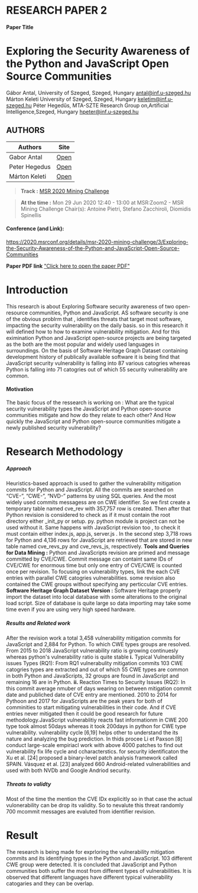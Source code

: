 # RESEARCH PAPER 2
#### Paper Title
# Exploring the Security Awareness of the Python and JavaScript Open Source Communities 
Gábor Antal, University of Szeged, Szeged, Hungary
antal@inf.u-szeged.hu
Márton Keleti University of Szeged, Szeged, Hungary
keletim@inf.u-szeged.hu
Péter Hegedűs, MTA-SZTE Research Group on,Artificial Intelligence,Szeged, Hungary
hpeter@inf.u-szeged.hu

## AUTHORS
|Authors| Site|
|-----------|------|
|Gabor Antal|[Open](https://2020.msrconf.org/profile/gaborantal)|
|Peter Hegedus|[Open](https://2020.msrconf.org/profile/peterhegedus)|
|  Márton Keleti|[Open](https://2020.msrconf.org/profile/martonkeleti)|



 
>**Track :** [MSR 2020 Mining Challenge](https://2020.msrconf.org/track/msr-2020-mining-challenge?track=MSR%20Mining%20Challenge)

>**At the time :** Mon 29 Jun 2020 12:40 - 13:00 at MSR:Zoom2 - MSR Mining Challenge Chair(s): Antoine Pietri, Stefano Zacchiroli, Diomidis Spinellis

#### Conference (and Link): 
https://2020.msrconf.org/details/msr-2020-mining-challenge/3/Exploring-the-Security-Awareness-of-the-Python-and-JavaScript-Open-Source-Communities

**Paper PDF link**
["Click here to open the paper PDF"](https://arxiv.org/pdf/2006.13652.pdf )

# Introduction
This research is about Exploring Software security awareness of two open-resource communities, Python and JavaScript. AS software security is one of the obvious problrm that , identifies threats that target most software, impacting the security vulnerability on the daily basis. so in this research it will defined how to how to examine vulnerability mitigation. And for this eximination Python and JavaScript open-source projects are being targeted as the both are the most popular and widely used languages in surroundings. On the basis of Software Heritage Graph Dataset containing development history of publically available software it is being find that JavaScript security vulnerability is falling into 87 various catogries whereas Python is falling into 71 catogries out of which 55 security vulnerability are common.
#### Motivation
The basic focus of the ressearch is working on  : What are the typical security vulnerability types the JavaScript and Python open-source communities mitigate and how do they relate to each other? And How quickly the JavaScript and Python open-source communities mitigate a newly published security vulnerability?

# Research Methodology
##### Approach
Heuristics-based approach is used to gather the vulnerability mitigation commits for Python and JavaScript. All the commits are searched on “CVE-”, “CWE-”, “NVD-” patterns by using SQL queries. And the most widely used commits messagess are on CWE identifier. So we first create a temporary table named cve_rev with 357,757 row is created. Then after that Python revision is considered to check as if it must contain the root directory either _init_py or setup. py. python module is project can not be used without it. Same happens with JavaScript revision too , to check it must contain either index.js, app.js, server.js . In the second step 3,718 rows for Python and 4,136 rows for JavaScript are retrieved that are stored in new table named cve_revs_py and cve_revs_js, respectively.
**Tools and Queries for Data Mining :** Python and JavaScripts revision are primed and message committed by CVE/CWE. Commit message can containt same IDs of CVE/CWE for enormous time but only one entry of CVE/CWE is counted once per revision. To focusing on vulnerability types, link the each CVE entries with parallel CWE catogries vulnerabilities. some revision also contained the CWE groups without specifying any perticcular CVE entries.
**Software Heritage Graph Dataset Version :** Software Heritage properly import the dataset into local database with some alterations to the original load script. Size of database is quite large so data importing may take some time even if you are using very high speed hardware.

##### Results and Related work
After the revision work a total 3,458 vulnerability mitigation commits for JavaScript and 2,884 for Python. To which CWE types groups are resolved. From 2015 to 2018 JavaScript vulnerability ratio is growing continuesly whereas  python's vulnerability ratio is quite stable
**i.** Typical Vulnerability issues Types (RQ1): From RQ1 vulnerabulity mitigation commits 103 CWE catogries types are extracted and out of which 55 CWE types are common in both Python and JavaScripts, 32 groups are found in JavaScript and remaining 16 are in Python.
**ii.** Reaction Times to Security Issues (RQ2): In this commit average nmuber of days wearing on between mitigation commit date and publiched date of CVE entry are mentioned. 2010 to 2014 for Pythoon and 2017 for JavaScripts are the peak years for both of comminities to start mitigating vulnerabilities in their code. And if CVE entries never mitigated then it could be good research for future methodology.JavaScript vulnerablitiy reacts fast informationm in CWE 200 type took almost 50days whereas it took 200days in python for CWE type vulnerability.
vulnerability cycle [6,19] helps other to understand the its nature and analyzing the bug prediction. In thids procee  Li et Paxson [8] conduct large-scale empiriacl work with above 4000 patches to find out vulnerability fix life cycle and ccharacterstics. for security identificaton the Xu et al. [24] proposed a binary-level patch analysis framework called SPAIN. Vásquez et al. [23] analyzed 660 Android-related vulnerabilities
and used with both NVDb and Google Andriod security.
##### Threats to validty
Most of the time the mention the CVE IDx explicitly so in that case the actual vulonerability can be  drop its validity. So to nevalute this threat randomly 700 mcommit messages are evaluted from identifier revision.

# Result
The research is being made for exprloring the vulnerability mitigation commits and its identifying types in the Python and JavaScript. 103 different CWE group were detected. It is concluded that JavaScript and Python communities both suffer the most from different types of vulnerabilities. It is observed that different languages have different typical vulnerability catogaries and they can be overlap.